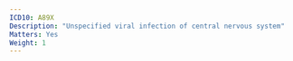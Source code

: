 ```yaml
---
ICD10: A89X
Description: "Unspecified viral infection of central nervous system"
Matters: Yes
Weight: 1
---
```


